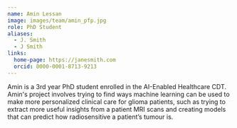 ```yaml
---
name: Amin Lessan
image: images/team/amin_pfp.jpg
role: PhD Student
aliases:
  - J. Smith
  - J Smith
links:
  home-page: https://janesmith.com
  orcid: 0000-0001-8713-9213
---
```


Amin is a 3rd year PhD student enrolled in the AI-Enabled Healthcare CDT. Amin's project involves trying to find ways machine learning can be used to make more personalized clinical care for glioma patients, such as trying to extract more useful insights from a patient MRI scans and creating models that can predict how radiosensitive a patient’s tumour is.

